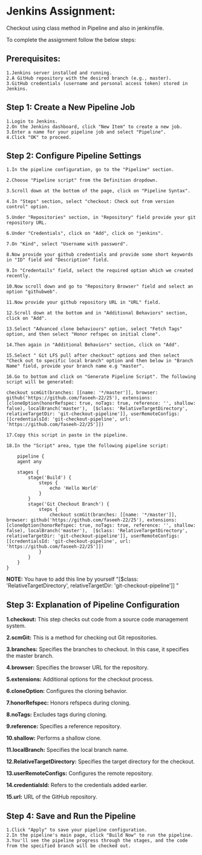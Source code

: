 
# Jenkins Assignment:
Checkout using class method in Pipeline and also in jenkinsfile.

To complete the assignment follow the below steps:



## Prerequisites:


	1.Jenkins server installed and running.
	2.A GitHub repository with the desired branch (e.g., master).
	3.GitHub credentials (username and personal access token) stored in Jenkins.



## Step 1: Create a New Pipeline Job

    
	1.Login to Jenkins.
	2.On the Jenkins dashboard, click "New Item" to create a new job.
	3.Enter a name for your pipeline job and select "Pipeline".
	4.Click "OK" to proceed.



## Step 2: Configure Pipeline Settings


	1.In the pipeline configuration, go to the "Pipeline" section.
    
	2.Choose "Pipeline script" from the Definition dropdown.
    
	3.Scroll down at the bottom of the page, click on "Pipeline Syntax".
    
	4.In "Steps" section, select "checkout: Check out from version control" option.
    
	5.Under "Repositories" section, in "Repository" field provide your git repository URL.
    
	6.Under "Credentials", click on "Add", click on "jenkins".
    
	7.On "Kind", select "Username with password".
    
	8.Now provide your github credentials and provide some short keywords in "ID" field and "Description" field.
    
	9.In "Credentails" field, select the required option which we created recently.
    
	10.Now scroll down and go to "Repository Browser" field and select an option "githubweb".
    
	11.Now provide your github repository URL in "URL" field.
    
	12.Scroll down at the bottom and in "Additional Behaviors" section, click on "Add".
    
	13.Select "Advanced clone behaviours" option, select "Fetch Tags" option, and then select "Honor refspec on initial clone".
    
	14.Then again in "Additional Behaviors" section, click on "Add".
    
	15.Select " Git LFS pull after checkout" options and then select "Check out to specific local branch" option and then below in "Branch Name" field, provide your branch name e.g "master".
    
	16.Go to bottom and click on "Generate Pipeline Script". The following script will be generated:
    
	checkout scmGit(branches: [[name: '*/master']], browser: github('https://github.com/faseeh-22/25'), extensions: [cloneOption(honorRefspec: true, noTags: true, reference: '', shallow: false), localBranch('master'),  [$class: 'RelativeTargetDirectory', relativeTargetDir: 'git-checkout-pipeline']], userRemoteConfigs: [[credentialsId: 'git-checkout-pipeline', url: 'https://github.com/faseeh-22/25']])
    
	17.Copy this script in paste in the pipeline.  
    
	18.In the "Script" area, type the following pipeline script:


```
	pipeline {
    agent any

    stages {
        stage('Build') {
            steps {
                echo 'Hello World'
            }
        }
        stage('Git Checkout Branch') {
            steps {
                checkout scmGit(branches: [[name: '*/master']], browser: github('https://github.com/faseeh-22/25'), extensions: [cloneOption(honorRefspec: true, noTags: true, reference: '', shallow: false), localBranch('master'),  [$class: 'RelativeTargetDirectory', relativeTargetDir: 'git-checkout-pipeline']], userRemoteConfigs: [[credentialsId: 'git-checkout-pipeline', url: 'https://github.com/faseeh-22/25']])
            }
        }
    }
}
```


**NOTE:** You have to add this line by yourself "[$class: 'RelativeTargetDirectory', relativeTargetDir: 'git-checkout-pipeline']] "



## Step 3: Explanation of Pipeline Configuration

	
 **1.checkout:** This step checks out code from a source code management system.
	
 **2.scmGit:** This is a method for checking out Git repositories.
	
 **3.branches:** Specifies the branches to checkout. In this case, it specifies the master branch.
	
 **4.browser:** Specifies the browser URL for the repository.
	
 **5.extensions:** Additional options for the checkout process.
	
 **6.cloneOption:** Configures the cloning behavior.
	
 **7.honorRefspec:** Honors refspecs during cloning.
	
 **8.noTags:** Excludes tags during cloning.
	
 **9.reference:** Specifies a reference repository.
	
 **10.shallow:** Performs a shallow clone.
	
 **11.localBranch:** Specifies the local branch name.
	
 **12.RelativeTargetDirectory:** Specifies the target directory for the checkout.

 **13.userRemoteConfigs:** Configures the remote repository.

 **14.credentialsId:** Refers to the credentials added earlier.
	
 **15.url:** URL of the GitHub repository.



## Step 4: Save and Run the Pipeline


	1.Click "Apply" to save your pipeline configuration.
	2.In the pipeline's main page, click "Build Now" to run the pipeline.
	3.You'll see the pipeline progress through the stages, and the code from the specified branch will be checked out.
    
    


